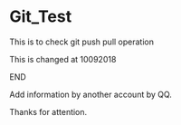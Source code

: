 # Git_Test
This is to check git push pull operation

This is changed at 10092018

END

Add information by another account by QQ.

Thanks for attention.


